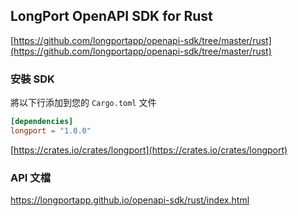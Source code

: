 ## LongPort OpenAPI SDK for Rust

[https://github.com/longportapp/openapi-sdk/tree/master/rust](https://github.com/longportapp/openapi-sdk/tree/master/rust)

### 安裝 SDK

將以下行添加到您的 `Cargo.toml` 文件

```toml
[dependencies]
longport = "1.0.0"
```

[https://crates.io/crates/longport](https://crates.io/crates/longport)

### API 文檔

https://longportapp.github.io/openapi-sdk/rust/index.html
